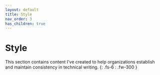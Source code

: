 ```yaml
---
layout: default
title: Style
nav_order: 3
has_children: true
---
```


# Style

This section contains content I've created to help organizations establish and maintain consistency in technical writing.
{: .fs-6 : .fw-300 }

